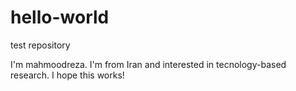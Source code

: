 # hello-world
test repository

I'm mahmoodreza. I'm from Iran and interested in tecnology-based research.
I hope this works!
